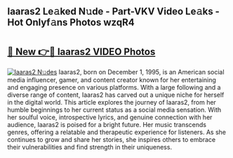 ## Iaaras2 Le𝚊ked N𝚞de - Part-VKV Video Le𝚊ks - Hot Onlyf𝚊ns Photos wzqR4

# <h2><a href="http://ac33978.deff.icu/?id=Iaaras2">🔗 New 👉🔴 Iaaras2 VIDEO Photos</a></h2>

[![Iaaras2 N𝚞des](https://i.imgur.com/rIISA9y.gif)](http://ac33978.deff.icu/?id=Iaaras2)
Iaaras2, born on December 1, 1995, is an American social media influencer, gamer, and content creator known for her entertaining and engaging presence on various platforms. With a large following and a diverse range of content, Iaaras2 has carved out a unique niche for herself in the digital world. This article explores the journey of Iaaras2, from her humble beginnings to her current status as a social media sensation. With her soulful voice, introspective lyrics, and genuine connection with her audience, Iaaras2 is poised for a bright future. Her music transcends genres, offering a relatable and therapeutic experience for listeners. As she continues to grow and share her stories, she inspires others to embrace their vulnerabilities and find strength in their uniqueness.
